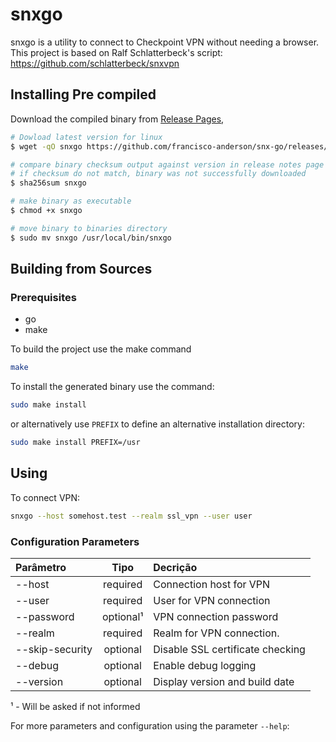 # snxgo

snxgo is a utility to connect to Checkpoint VPN without needing a browser. This project is based on Ralf Schlatterbeck's script: https://github.com/schlatterbeck/snxvpn

## Installing Pre compiled
Download the compiled binary from [Release Pages](https://github.com/francisco-anderson/snx-go/releases), 

```sh
# Dowload latest version for linux
$ wget -qO snxgo https://github.com/francisco-anderson/snx-go/releases/latest/download/snxgo-linux-amd64

# compare binary checksum output against version in release notes page (https://github.com/francisco-anderson/snx-go/releases)
# if checksum do not match, binary was not successfully downloaded
$ sha256sum snxgo

# make binary as executable
$ chmod +x snxgo

# move binary to binaries directory
$ sudo mv snxgo /usr/local/bin/snxgo

```

## Building from Sources

### Prerequisites
- go
- make

To build the project use the make command

```sh
make
```

To install the generated binary use the command:
```sh
sudo make install
```
or alternatively use `PREFIX` to define an alternative installation directory:
```sh
sudo make install PREFIX=/usr
```

## Using

To connect VPN:
```sh
snxgo --host somehost.test --realm ssl_vpn --user user
```

### Configuration Parameters

| Parâmetro           | Tipo        | Decrição                                |
|:--------------------|:-----------:|:----------------------------------------|
|    --host           |   required  | Connection host for VPN                 |
|    --user           |   required  | User for VPN connection                 |
|    --password       |   optional¹ | VPN connection password                 |
|    --realm          |   required  | Realm for VPN connection.               |
|    --skip-security  |   optional  | Disable SSL certificate checking        |
|    --debug          |   optional  | Enable debug logging                    |
|    --version        |   optional  | Display version and build date          |

¹ - Will be asked if not informed

For more parameters and configuration using the parameter `--help`: